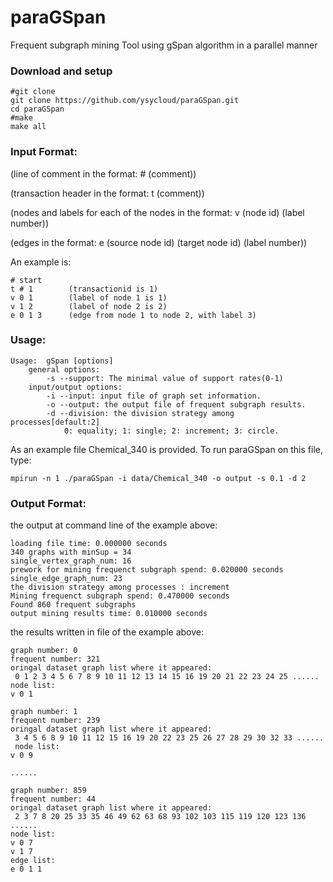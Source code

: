 # paraGSpan
Frequent subgraph mining Tool using gSpan algorithm in a parallel manner


### Download and setup

```shell
#git clone
git clone https://github.com/ysycloud/paraGSpan.git
cd paraGSpan
#make
make all
```

### Input Format:

(line of comment in the format: # (comment))

(transaction header in the format: t (comment))

(nodes and labels for each of the nodes in the format: v (node id) (label number))

(edges in the format: e (source node id) (target node id) (label number))

An example is:
```shell
# start
t # 1        (transactionid is 1)
v 0 1        (label of node 1 is 1)
v 1 2        (label of node 2 is 2)
e 0 1 3      (edge from node 1 to node 2, with label 3)
```

### Usage:
```shell
Usage:	gSpan [options]
	general options:
		-s --support: The minimal value of support rates(0-1)
	input/output options:
		-i --input: input file of graph set information.
		-o --output: the output file of frequent subgraph results.
		-d --division: the division strategy among processes[default:2]
			0: equality; 1: single; 2: increment; 3: circle.
```

As an example file Chemical_340 is provided. To run paraGSpan on this file,
type:
```shell
mpirun -n 1 ./paraGSpan -i data/Chemical_340 -o output -s 0.1 -d 2
```

### Output Format:
the output at command line of the example above:  
```shell
loading file time: 0.000000 seconds
340 graphs with minSup = 34
single_vertex_graph_num: 16
prework for mining frequenct subgraph spend: 0.020000 seconds
single_edge_graph_num: 23
the division strategy among processes : increment
Mining frequenct subgraph spend: 0.470000 seconds
Found 860 frequent subgraphs
output mining results time: 0.010000 seconds
```

the results written in file of the example above:
```shell 
graph number: 0
frequent number: 321
oringal dataset graph list where it appeared:
 0 1 2 3 4 5 6 7 8 9 10 11 12 13 14 15 16 19 20 21 22 23 24 25 ......
node list:
v 0 1

graph number: 1
frequent number: 239
oringal dataset graph list where it appeared:
 3 4 5 6 8 9 10 11 12 15 16 19 20 22 23 25 26 27 28 29 30 32 33 ......
 node list:
v 0 9

......

graph number: 859
frequent number: 44
oringal dataset graph list where it appeared:
 2 3 7 8 20 25 33 35 46 49 62 63 68 93 102 103 115 119 120 123 136 ......
node list:
v 0 7
v 1 7
edge list:
e 0 1 1
```
